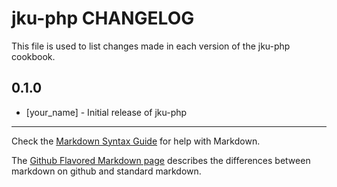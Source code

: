 jku-php CHANGELOG
=================

This file is used to list changes made in each version of the jku-php cookbook.

0.1.0
-----
- [your_name] - Initial release of jku-php

- - -
Check the [Markdown Syntax Guide](http://daringfireball.net/projects/markdown/syntax) for help with Markdown.

The [Github Flavored Markdown page](http://github.github.com/github-flavored-markdown/) describes the differences between markdown on github and standard markdown.
